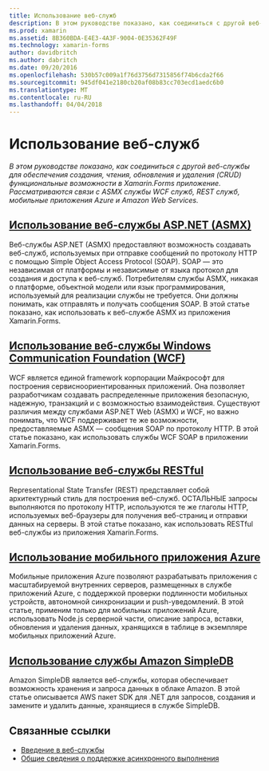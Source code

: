 ```yaml
---
title: Использование веб-служб
description: В этом руководстве показано, как соединиться с другой веб-службы для обеспечения создания, чтения, обновления и удаления (CRUD) функциональные возможности в Xamarin.Forms приложение. Рассматриваются связи с ASMX службы WCF служб, REST служб, мобильные приложения Azure и Amazon Web Services.
ms.prod: xamarin
ms.assetid: 8B360BDA-E4E3-4A3F-9004-0E35362F49F
ms.technology: xamarin-forms
author: davidbritch
ms.author: dabritch
ms.date: 09/20/2016
ms.openlocfilehash: 530b57c009a1f76d3756d7315856f74b6cda2f66
ms.sourcegitcommit: 945df041e2180cb20af08b83cc703ecd1aedc6b0
ms.translationtype: MT
ms.contentlocale: ru-RU
ms.lasthandoff: 04/04/2018
---
```

# <a name="consuming-web-services"></a>Использование веб-служб

_В этом руководстве показано, как соединиться с другой веб-службы для обеспечения создания, чтения, обновления и удаления (CRUD) функциональные возможности в Xamarin.Forms приложение. Рассматриваются связи с ASMX службы WCF служб, REST служб, мобильные приложения Azure и Amazon Web Services._

## <a name="consuming-an-aspnet-web-service-asmxxamarin-formsdata-cloudconsumingasmxmd"></a>[Использование веб-службы ASP.NET (ASMX)](~/xamarin-forms/data-cloud/consuming/asmx.md)

Веб-службы ASP.NET (ASMX) предоставляют возможность создавать веб-служб, используемых при отправке сообщений по протоколу HTTP с помощью Simple Object Access Protocol (SOAP). SOAP — это независимая от платформы и независимые от языка протокол для создания и доступа к веб-служб. Потребителям службы ASMX, никакая о платформе, объектной модели или язык программирования, используемый для реализации службы не требуется. Они должны понимать, как отправлять и получать сообщения SOAP. В этой статье показано, как использовать к веб-службе ASMX из приложения Xamarin.Forms.

## <a name="consuming-a-windows-communication-foundation-wcf-web-servicexamarin-formsdata-cloudconsumingwcfmd"></a>[Использование веб-службы Windows Communication Foundation (WCF)](~/xamarin-forms/data-cloud/consuming/wcf.md)

WCF является единой framework корпорации Майкрософт для построения сервисноориентированных приложений. Она позволяет разработчикам создавать распределенные приложения безопасную, надежную, транзакций и с возможностью взаимодействия. Существуют различия между службами ASP.NET Web (ASMX) и WCF, но важно понимать, что WCF поддерживает те же возможности, предоставляемые ASMX — сообщения SOAP по протоколу HTTP. В этой статье показано, как использовать службы WCF SOAP в приложении Xamarin.Forms.

## <a name="consuming-a-restful-web-servicexamarin-formsdata-cloudconsumingrestmd"></a>[Использование веб-службы RESTful](~/xamarin-forms/data-cloud/consuming/rest.md)

Representational State Transfer (REST) представляет собой архитектурный стиль для построения веб-служб. ОСТАЛЬНЫЕ запросы выполняются по протоколу HTTP, используются те же глаголы HTTP, используемых веб-браузеры для получения веб-страниц и отправки данных на серверы. В этой статье показано, как использовать RESTful веб-службы из приложения Xamarin.Forms.

## <a name="consuming-an-azure-mobile-appxamarin-formsdata-cloudconsumingazuremd"></a>[Использование мобильного приложения Azure](~/xamarin-forms/data-cloud/consuming/azure.md)

Мобильные приложения Azure позволяют разрабатывать приложения с масштабируемой внутренних серверов, размещенных в службе приложений Azure, с поддержкой проверки подлинности мобильных устройств, автономной синхронизации и push-уведомлений. В этой статье, применим только для мобильных приложений Azure, использовать Node.js серверной части, описание запроса, вставки, обновления и удаления данных, хранящихся в таблице в экземпляре мобильных приложений Azure.

## <a name="consuming-an-amazon-simpledb-servicexamarin-formsdata-cloudconsumingawsmd"></a>[Использование службы Amazon SimpleDB](~/xamarin-forms/data-cloud/consuming/aws.md)

Amazon SimpleDB является веб-службы, которая обеспечивает возможность хранения и запроса данных в облаке Amazon. В этой статье описывается AWS пакет SDK для .NET для запросов, создания и замените и удалить данные, хранящиеся в службе SimpleDB.


## <a name="related-links"></a>Связанные ссылки

- [Введение в веб-службы](~/cross-platform/data-cloud/web-services/index.md)
- [Общие сведения о поддержке асинхронного выполнения](~/cross-platform/platform/async.md)
